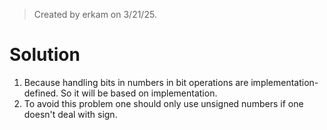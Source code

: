 > Created by erkam on 3/21/25.

# Solution

1. Because handling bits in numbers in bit operations are implementation-defined. So it will be based on implementation. 
2. To avoid this problem one should only use unsigned numbers if one doesn't deal with sign.